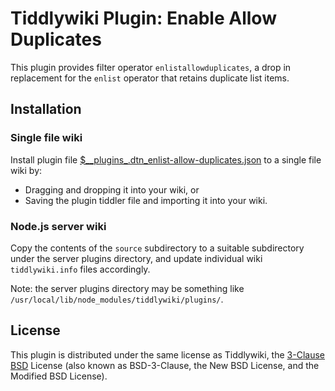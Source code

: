# Tiddlywiki Plugin: Enable Allow Duplicates #

This plugin provides filter operator `enlistallowduplicates`, a drop in
replacement for the `enlist` operator that retains duplicate list items.

## Installation ##

### Single file wiki ##

Install plugin file
[$\_\_plugins\_.dtn\_enlist-allow-duplicates.json](https://github.com/dnebauer/tw-enlist-allow-duplicates/blob/master/%24__plugins_.dtn_enlist-allow-duplicates.json)
to a single file wiki by:

* Dragging and dropping it into your wiki, or
* Saving the plugin tiddler file and importing it into your wiki.

### Node.js server wiki ###

Copy the contents of the `source` subdirectory to a suitable subdirectory under
the server plugins directory, and update individual wiki `tiddlywiki.info`
files accordingly.

Note: the server plugins directory may be something like
`/usr/local/lib/node_modules/tiddlywiki/plugins/`.

## License ##

This plugin is distributed under the same license as Tiddlywiki, the [3-Clause
BSD](https://opensource.org/licenses/BSD-3-Clause) License (also known as
BSD-3-Clause, the New BSD License, and the Modified BSD License).
